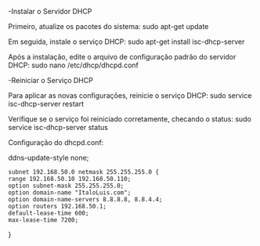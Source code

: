 -Instalar o Servidor DHCP

Primeiro, atualize os pacotes do sistema:
sudo apt-get update

Em seguida, instale o serviço DHCP:
sudo apt-get install isc-dhcp-server

Após a instalação, edite o arquivo de configuração padrão do servidor DHCP:
sudo nano /etc/dhcp/dhcpd.conf

-Reiniciar o Serviço DHCP

Para aplicar as novas configurações, reinicie o serviço DHCP:
sudo service isc-dhcp-server restart

Verifique se o serviço foi reiniciado corretamente, checando o status:
sudo service isc-dhcp-server status

Configuração do dhcpd.conf:

ddns-update-style none;

    subnet 192.168.50.0 netmask 255.255.255.0 {
    range 192.168.50.10 192.168.50.110; 
    option subnet-mask 255.255.255.0;
    option domain-name "ItaloLuis.com";
    option domain-name-servers 8.8.8.8, 8.8.4.4;
    option routers 192.168.50.1;
    default-lease-time 600;
    max-lease-time 7200;
}
